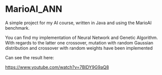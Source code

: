 # MarioAI_ANN
A simple project for my AI course, written in Java and using the MarioAI benchmark.

You can find my implementation of Neural Network and Genetic Algorithm.
With regards to the latter one crossover, mutation with random Gaussian distribution and crossover with random weights have been implemented

Can see the result here:

https://www.youtube.com/watch?v=7BlDY9G9aQ8
